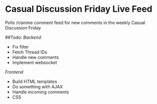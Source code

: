 # Casual Discussion Friday Live Feed

Polls /r/anime comment feed for new comments in the weekly Casual Discussion Friday

##Todo:
*Backend*
* Fix filter
* Fetch Thread IDs
* Handle new comments
* Implement websocket

*Frontend*
* Build HTML templates
* Do something with AJAX
* Handle incoming comments
* CSS
